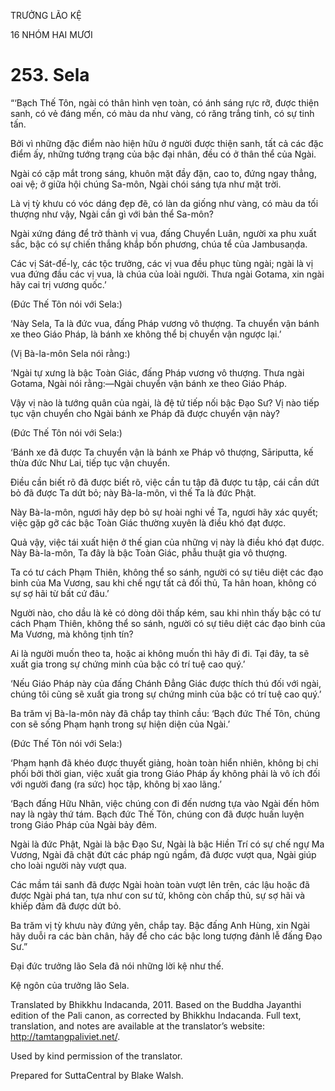 TRƯỞNG LÃO KỆ

16 NHÓM HAI MƯƠI

# 253\. Sela

“‘Bạch Thế Tôn, ngài có thân hình vẹn toàn, có ánh sáng rực rỡ, được thiện sanh, có vẻ đáng mến, có màu da như vàng, có răng trắng tinh, có sự tinh tấn.

Bởi vì những đặc điểm nào hiện hữu ở người được thiện sanh, tất cả các đặc điểm ấy, những tướng trạng của bậc đại nhân, đều có ở thân thể của Ngài.

Ngài có cặp mắt trong sáng, khuôn mặt đầy đặn, cao to, đứng ngay thẳng, oai vệ; ở giữa hội chúng Sa-môn, Ngài chói sáng tựa như mặt trời.

Là vị tỳ khưu có vóc dáng đẹp đẽ, có làn da giống như vàng, có màu da tối thượng như vậy, Ngài cần gì với bản thể Sa-môn?

Ngài xứng đáng để trở thành vị vua, đấng Chuyển Luân, người xa phu xuất sắc, bậc có sự chiến thắng khắp bốn phương, chúa tể của Jambusaṇḍa.

Các vị Sát-đế-lỵ, các tộc trưởng, các vị vua đều phục tùng ngài; ngài là vị vua đứng đầu các vị vua, là chúa của loài người. Thưa ngài Gotama, xin ngài hãy cai trị vương quốc.’

(Đức Thế Tôn nói với Sela:)

‘Này Sela, Ta là đức vua, đấng Pháp vương vô thượng. Ta chuyển vận bánh xe theo Giáo Pháp, là bánh xe không thể bị chuyển vận ngược lại.’

(Vị Bà-la-môn Sela nói rằng:)

‘Ngài tự xưng là bậc Toàn Giác, đấng Pháp vương vô thượng. Thưa ngài Gotama, Ngài nói rằng:—Ngài chuyển vận bánh xe theo Giáo Pháp.

Vậy vị nào là tướng quân của ngài, là đệ tử tiếp nối bậc Đạo Sư? Vị nào tiếp tục vận chuyển cho Ngài bánh xe Pháp đã được chuyển vận này?

(Đức Thế Tôn nói với Sela:)

‘Bánh xe đã được Ta chuyển vận là bánh xe Pháp vô thượng, Sāriputta, kế thừa đức Như Lai, tiếp tục vận chuyển.

Điều cần biết rõ đã được biết rõ, việc cần tu tập đã được tu tập, cái cần dứt bỏ đã được Ta dứt bỏ; này Bà-la-môn, vì thế Ta là đức Phật.

Này Bà-la-môn, ngươi hãy dẹp bỏ sự hoài nghi về Ta, ngươi hãy xác quyết; việc gặp gỡ các bậc Toàn Giác thường xuyên là điều khó đạt được.

Quả vậy, việc tái xuất hiện ở thế gian của những vị này là điều khó đạt được. Này Bà-la-môn, Ta đây là bậc Toàn Giác, phẫu thuật gia vô thượng.

Ta có tư cách Phạm Thiên, không thể so sánh, người có sự tiêu diệt các đạo binh của Ma Vương, sau khi chế ngự tất cả đối thủ, Ta hân hoan, không có sự sợ hãi từ bất cứ đâu.’

Người nào, cho dầu là kẻ có dòng dõi thấp kém, sau khi nhìn thấy bậc có tư cách Phạm Thiên, không thể so sánh, người có sự tiêu diệt các đạo binh của Ma Vương, mà không tịnh tín?

Ai là người muốn theo ta, hoặc ai không muốn thì hãy đi đi. Tại đây, ta sẽ xuất gia trong sự chứng minh của bậc có trí tuệ cao quý.’

‘Nếu Giáo Pháp này của đấng Chánh Đẳng Giác được thích thú đối với ngài, chúng tôi cũng sẽ xuất gia trong sự chứng minh của bậc có trí tuệ cao quý.’

Ba trăm vị Bà-la-môn này đã chắp tay thỉnh cầu: ‘Bạch đức Thế Tôn, chúng con sẽ sống Phạm hạnh trong sự hiện diện của Ngài.’

(Đức Thế Tôn nói với Sela:)

‘Phạm hạnh đã khéo được thuyết giảng, hoàn toàn hiển nhiên, không bị chi phối bởi thời gian, việc xuất gia trong Giáo Pháp ấy không phải là vô ích đối với người đang (ra sức) học tập, không bị xao lãng.’

‘Bạch đấng Hữu Nhãn, việc chúng con đi đến nương tựa vào Ngài đến hôm nay là ngày thứ tám. Bạch đức Thế Tôn, chúng con đã được huấn luyện trong Giáo Pháp của Ngài bảy đêm.

Ngài là đức Phật, Ngài là bậc Đạo Sư, Ngài là bậc Hiền Trí có sự chế ngự Ma Vương, Ngài đã chặt đứt các pháp ngủ ngầm, đã được vượt qua, Ngài giúp cho loài người này vượt qua.

Các mầm tái sanh đã được Ngài hoàn toàn vượt lên trên, các lậu hoặc đã được Ngài phá tan, tựa như con sư tử, không còn chấp thủ, sự sợ hãi và khiếp đảm đã được dứt bỏ.

Ba trăm vị tỳ khưu này đứng yên, chắp tay. Bậc đấng Anh Hùng, xin Ngài hãy duỗi ra các bàn chân, hãy để cho các bậc long tượng đảnh lễ đấng Đạo Sư.”

Đại đức trưởng lão Sela đã nói những lời kệ như thế.

Kệ ngôn của trưởng lão Sela.

Translated by Bhikkhu Indacanda, 2011. Based on the Buddha Jayanthi edition of the Pali canon, as corrected by Bhikkhu Indacanda. Full text, translation, and notes are available at the translator’s website: http://tamtangpaliviet.net/.

Used by kind permission of the translator.

Prepared for SuttaCentral by Blake Walsh.